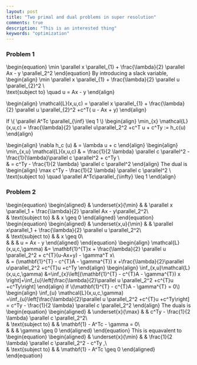 ```yaml
---
layout: post
title: "Two primal and dual problems in super resolution"
comments: true
description: "This is an interested thing"
keywords: "optimization"
---
```

<script type="text/javascript" async
  src="https://cdn.mathjax.org/mathjax/latest/MathJax.js?config=TeX-MML-AM_CHTML">
</script>
<script type="text/x-mathjax-config">
MathJax.Hub.Config({
  TeX: { equationNumbers: { autoNumber: "AMS" } }
});

</script>

### Problem 1
\begin{equation}
     \min \parallel x \parallel_{1} +  \frac{\lambda}{2} \parallel Ax - y \parallel_2^2
\end{equation}
By introducing a slack variable,
\begin{align}
\min \parallel x \parallel_{1} + \frac{\lambda}{2} \parallel u \parallel_{2}^2 \\\
\text{subject to} \quad u = Ax - y
\end{align}

\begin{align}
\mathcal{L}(x,u,c) = \parallel x \parallel_{1} + \frac{\lambda}{2} \parallel u \parallel_{2}^2 +c^T( u - Ax + y)
\end{align}

If \\( \parallel A^Tc \parallel_{\inf} \leq 1 \\)
\begin{align}
\min_{x} \mathcal{L}(x,u,c) = \frac{\lambda}{2} \parallel u\parallel_2^2 +c^T u + c^Ty := h_c(u)
\end{align}

\begin{align}
\nabla h_c (u) & = \lambda u + c
\end{align}
\begin{align}
\min_{x,u} \mathcal{L}(x,u,c) & = \frac{1}{2 \lambda} \parallel c \parallel^2 - \frac{1}{\lambda}\parallel c \parallel^2 + c^Ty \\\
& = c^Ty -  \frac{1}{2 \lambda} \parallel c \parallel^2
\end{align}
The dual is
\begin{align}
\max c^Ty -  \frac{1}{2 \lambda} \parallel c \parallel^2  \\\
\text{subject to} \quad \parallel A^Tc\parallel_{\infty} \leq 1
\end{align}

### Problem 2
\begin{equation}
\begin{aligned}
& \underset{x}{\min}
& & \parallel x \parallel_1 + \frac{\lambda}{2} \parallel Ax - y\parallel_2^2\\\
& \text{subject to}
& & x \geq 0
\end{aligned}
\end{equation}
\begin{equation}
\begin{aligned}
& \underset{x,u}{\min}
& & \parallel x\parallel_1 + \frac{\lambda}{2} \parallel u \parallel_2^2\\\
& \text{subject to}
& & x \geq 0\\\
& & & u = Ax - y
\end{aligned}
\end{equation}
\begin{align}
\mathcal{L}(x,u,c,\gamma) &= \mathbf{1}^{T}x + \frac{\lambda}{2} \parallel u \parallel_2^2 + c^{T}(u-Ax+y) - \gamma^T x\\\
& = (\mathbf{1}^{T} - c^{T}A - \gamma^{T}) x +\frac{\lambda}{2}\parallel u\parallel_2^2 +c^{T}u +c^Ty
\end{align}
\begin{align}
\inf_{x,u}\mathcal{L}(x,u,c,\gamma) &=\inf_{x}\left[(\mathbf{1}^{T} - c^{T}A - \gamma^{T}) x \right]+\inf_{u}\left[\frac{\lambda}{2}\parallel u \parallel_2^2 +c^{T}u +c^Ty\right]
\end{align}
if \\(\mathbf{1}^{T} - c^{T}A - \gamma^{T} = 0\\)
\begin{align}
\inf_{u} \mathcal{L}(x,u,c,\gamma) =\inf_{u}\left[\frac{\lambda}{2}\parallel u \parallel_2^2 +c^{T}u +c^Ty\right] = c^Ty -  \frac{1}{2 \lambda} \parallel c \parallel_2^2
\end{align}
The duals is 
\begin{equation}
\begin{aligned}
& \underset{x}{\max}
& & c^Ty -  \frac{1}{2 \lambda} \parallel c \parallel_2^2\\\
& \text{subject to}
& &   \mathbf{1} - A^Tc - \gamma = 0\\\
& & & \gamma \geq 0
\end{aligned}
\end{equation}
This is equavalent to 
\begin{equation}
\begin{aligned}
& \underset{x}{\min}
& & \frac{1}{2 \lambda} \parallel c \parallel_2^2 - c^Ty ,\\\
& \text{subject to}
& &   \mathbf{1} - A^Tc \geq 0
\end{aligned}
\end{equation}



